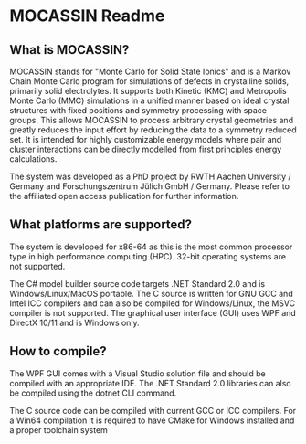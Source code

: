 # MOCASSIN Readme

## What is MOCASSIN?
MOCASSIN stands for "Monte Carlo for Solid State Ionics" and is a Markov Chain Monte Carlo program for simulations of defects in crystalline solids, primarily solid electrolytes. It supports both Kinetic (KMC) and Metropolis Monte Carlo (MMC) simulations in a unified manner based on ideal crystal structures with fixed positions and symmetry processing with space groups. This allows MOCASSIN to process arbitrary crystal geometries and greatly reduces the input effort by reducing the data to a symmetry reduced set. It is intended for highly customizable energy models where pair and cluster interactions can be directly modelled from first principles energy calculations.

The system was developed as a PhD project by RWTH Aachen University / Germany and Forschungszentrum Jülich GmbH / Germany. Please refer to the affiliated open access publication for further information.

## What platforms are supported?
The system is developed for x86-64 as this is the most common processor type in high performance computing (HPC). 32-bit operating systems are not supported.

The C# model builder source code targets .NET Standard 2.0 and is Windows/Linux/MacOS portable. The C source is written for GNU GCC and Intel ICC compilers and can also be compiled for Windows/Linux, the MSVC compiler is not supported. The graphical user interface (GUI) uses WPF and DirectX 10/11 and is Windows only.

## How to compile?
The WPF GUI comes with a Visual Studio solution file and should be compiled with an appropriate IDE. The .NET Standard 2.0 libraries can also be compiled using the dotnet CLI command.

The C source code can be compiled with current GCC or ICC compilers. For a Win64 compilation it is required to have CMake for Windows installed and a proper toolchain system 
